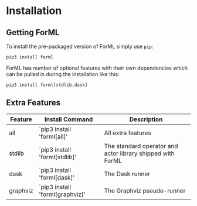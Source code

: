 Installation
============

Getting ForML
---------------

To install the pre-packaged version of ForML simply use `pip`:

    pip3 install forml
    
ForML has number of optional features with their own dependencies which can be pulled in during the installation like
this:

    pip3 install forml[stdlib,dask]


Extra Features
--------------

| Feature  | Install Command                   | Description                                                  |
|----------|-----------------------------------|--------------------------------------------------------------|
| all      | `pip3 install 'forml[all]'      | All extra features                                           |
| stdlib   | `pip3 install 'forml[stdlib]'   | The standard operator and actor library shipped with ForML |
| dask     | `pip3 install 'forml[dask]'     | The Dask runner                                              |
| graphviz | `pip3 install 'forml[graphviz]' | The Graphviz pseudo-runner                                   |
